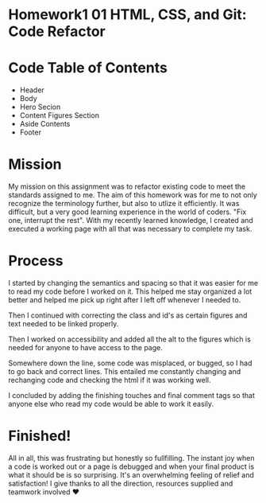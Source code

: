 # Homework1 01 HTML, CSS, and Git: Code Refactor

# Code Table of Contents

* Header
* Body
* Hero Secion
* Content Figures Section
* Aside Contents
* Footer

# Mission

My mission on this assignment was to refactor existing code to meet the standards assigned to me. The aim of this homework was for me to not only recognize the terminology further, but also to utlize it efficiently. It was difficult, but a very good learning experience in the world of coders. "Fix one, interrupt the rest". With my recently learned knowledge, I created and executed a working page with all that was necessary to complete my task.

# Process

I started by changing the semantics and spacing so that it was easier for me to read my code before I worked on it. This helped me stay organized a lot better and helped me pick up right after I left off whenever I needed to.

Then I continued with correcting the class and id's as certain figures and text needed to be linked properly.

Then I worked on accessibility and added all the alt to the figures which is needed for anyone to have access to the page.

Somewhere down the line, some code was misplaced, or bugged, so I had to go back and correct lines. This entailed me constantly changing and rechanging code and checking the html if it was working well.

I concluded by adding the finishing touches and final comment tags so that anyone else who read my code would be able to work it easily.

# Finished!

All in all, this was frustrating but honestly so fullfilling. The instant joy when a code is worked out or a page is debugged and when your final product is what it should be is so surprising. It's an overwhelming feeling of relief and satisfaction! I give thanks to all the direction, resources supplied and teamwork involved ❤️️